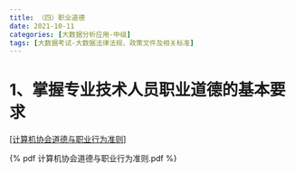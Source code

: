 ```yaml
---
title: （四）职业道德
date: 2021-10-11
categories: [大数据分析应用-中级]
tags: [大数据考试-大数据法律法规、政策文件及相关标准]
---
```


# 1、掌握专业技术人员职业道德的基本要求

[[计算机协会道德与职业行为准则]](./计算机协会道德与职业行为准则.pdf)

{% pdf 计算机协会道德与职业行为准则.pdf %}